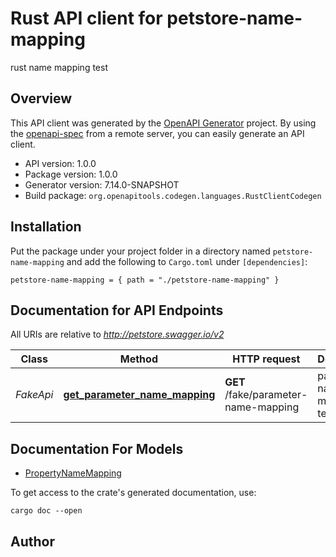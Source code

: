 # Rust API client for petstore-name-mapping

rust name mapping test


## Overview

This API client was generated by the [OpenAPI Generator](https://openapi-generator.tech) project.  By using the [openapi-spec](https://openapis.org) from a remote server, you can easily generate an API client.

- API version: 1.0.0
- Package version: 1.0.0
- Generator version: 7.14.0-SNAPSHOT
- Build package: `org.openapitools.codegen.languages.RustClientCodegen`

## Installation

Put the package under your project folder in a directory named `petstore-name-mapping` and add the following to `Cargo.toml` under `[dependencies]`:

```
petstore-name-mapping = { path = "./petstore-name-mapping" }
```

## Documentation for API Endpoints

All URIs are relative to *http://petstore.swagger.io/v2*

Class | Method | HTTP request | Description
------------ | ------------- | ------------- | -------------
*FakeApi* | [**get_parameter_name_mapping**](docs/FakeApi.md#get_parameter_name_mapping) | **GET** /fake/parameter-name-mapping | parameter name mapping test


## Documentation For Models

 - [PropertyNameMapping](docs/PropertyNameMapping.md)


To get access to the crate's generated documentation, use:

```
cargo doc --open
```

## Author



